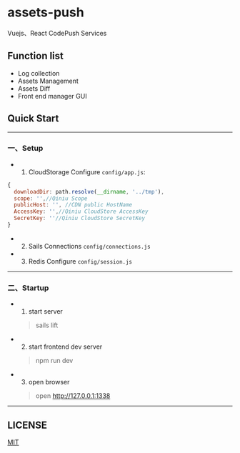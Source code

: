 # assets-push

  Vuejs、React CodePush Services

## Function list

+ Log collection
+ Assets Management
+ Assets Diff
+ Front end manager GUI


## Quick Start

---

### 一、Setup

+ 1. CloudStorage Configure `config/app.js`:

```javascript
{
  downloadDir: path.resolve(__dirname, '../tmp'),
  scope: '',//Qiniu Scope
  publicHost: '', //CDN public HostName
  AccessKey: '',//Qiniu CloudStore AccessKey
  SecretKey: ''//Qiniu CloudStore SecretKey
}

```

+ 2. Sails Connections `config/connections.js`


+ 3. Redis Configure `config/session.js`

---

### 二、Startup

+ 1. start server

  >sails lift


+ 2. start frontend dev server

  >npm run dev

+ 3. open browser

  >open http://127.0.0.1:1338

---

## LICENSE

  [MIT](https://mit-license.org/)